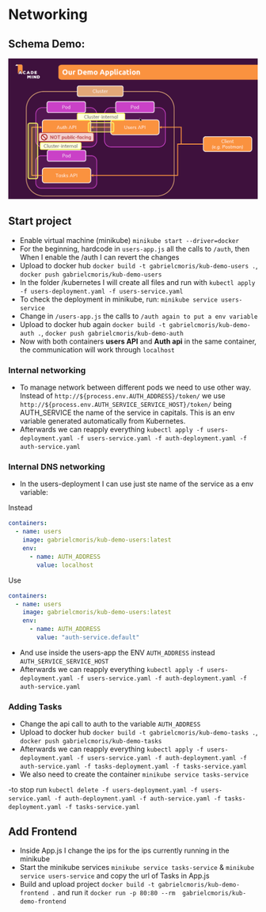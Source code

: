 # Networking

## Schema Demo:

![alt text](image.png)

## Start project

- Enable virtual machine (minikube) `minikube start --driver=docker`
- For the beginning, hardcode in `users-app.js` all the calls to `/auth`, then When I enable the /auth I can revert the changes
- Upload to docker hub `docker build -t gabrielcmoris/kub-demo-users .`, `docker push gabrielcmoris/kub-demo-users`
- In the folder /kubernetes I will create all files and run with `kubectl apply -f users-deployment.yaml -f users-service.yaml`
- To check the deployment in minikube, run: `minikube service users-service`
- Change in `/users-app.js` the calls to `/auth again to put a env variable`
- Upload to docker hub again `docker build -t gabrielcmoris/kub-demo-auth .`, `docker push gabrielcmoris/kub-demo-auth`
- Now with both containers **users API** and **Auth api** in the same container, the communication will work through `localhost`

### Internal networking

- To manage network between different pods we need to use other way. Instead of `http://${process.env.AUTH_ADDRESS}/token/` we use `http://${process.env.AUTH_SERVICE_SERVICE_HOST}/token/` being AUTH_SERVICE the name of the service in capitals. This is an env variable generated automatically from Kubernetes.
- Afterwards we can reapply everything `kubectl apply -f users-deployment.yaml -f users-service.yaml -f auth-deployment.yaml -f auth-service.yaml`

### Internal DNS networking

- In the users-deployment I can use just ste name of the service as a env variable:

Instead

```yaml
containers:
  - name: users
    image: gabrielcmoris/kub-demo-users:latest
    env:
      - name: AUTH_ADDRESS
        value: localhost
```

Use

```yaml
containers:
  - name: users
    image: gabrielcmoris/kub-demo-users:latest
    env:
      - name: AUTH_ADDRESS
        value: "auth-service.default"
```

- And use inside the users-app the ENV `AUTH_ADDRESS` instead `AUTH_SERVICE_SERVICE_HOST`
- Afterwards we can reapply everything `kubectl apply -f users-deployment.yaml -f users-service.yaml -f auth-deployment.yaml -f auth-service.yaml`

### Adding Tasks

- Change the api call to auth to the variable `AUTH_ADDRESS`
- Upload to docker hub `docker build -t gabrielcmoris/kub-demo-tasks .`, `docker push gabrielcmoris/kub-demo-tasks`
- Afterwards we can reapply everything `kubectl apply -f users-deployment.yaml -f users-service.yaml -f auth-deployment.yaml -f auth-service.yaml -f tasks-deployment.yaml -f tasks-service.yaml`
- We also need to create the container `minikube service tasks-service`

-to stop run `kubectl delete -f users-deployment.yaml -f users-service.yaml -f auth-deployment.yaml -f auth-service.yaml -f tasks-deployment.yaml -f tasks-service.yaml`

## Add Frontend

- Inside App.js I change the ips for the ips currently running in the minikube
- Start the minikube services `minikube service tasks-service` & `minikube service users-service` and copy the url of Tasks in App.js
- Build and upload project `docker build -t gabrielcmoris/kub-demo-frontend .` and run it `docker run -p 80:80 --rm  gabrielcmoris/kub-demo-frontend`
